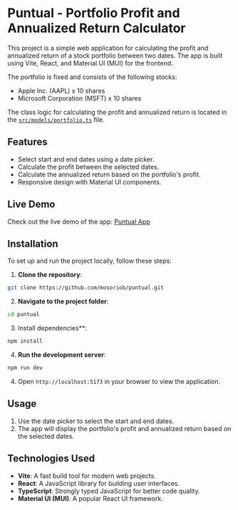 # Puntual - Portfolio Profit and Annualized Return Calculator

This project is a simple web application for calculating the profit and annualized return of a stock portfolio between two dates. The app is built using Vite, React, and Material UI (MUI) for the frontend.

The portfolio is fixed and consists of the following stocks:

- Apple Inc. (AAPL) x 10 shares
- Microsoft Corporation (MSFT) x 10 shares

The class logic for calculating the profit and annualized return is located in the [`src/models/portfolio.ts`](src/models/portfolio.ts) file.

## Features

- Select start and end dates using a date picker.
- Calculate the profit between the selected dates.
- Calculate the annualized return based on the portfolio's profit.
- Responsive design with Material UI components.

## Live Demo

Check out the live demo of the app: [Puntual App](https://puntual.netlify.app/)

## Installation

To set up and run the project locally, follow these steps:

1. **Clone the repository**:

```bash
git clone https://github.com/mosoriob/puntual.git
```

2.  **Navigate to the project folder**:

```bash
cd puntual
```

3.  Install dependencies\*\*:

```bash
npm install
```

4.  **Run the development server**:

```bash
npm run dev
```

4.  Open `http://localhost:5173` in your browser to view the application.

## Usage

1.  Use the date picker to select the start and end dates.
2.  The app will display the portfolio's profit and annualized return based on the selected dates.

## Technologies Used

- **Vite**: A fast build tool for modern web projects.
- **React**: A JavaScript library for building user interfaces.
- **TypeScript**: Strongly typed JavaScript for better code quality.
- **Material UI (MUI)**: A popular React UI framework.
